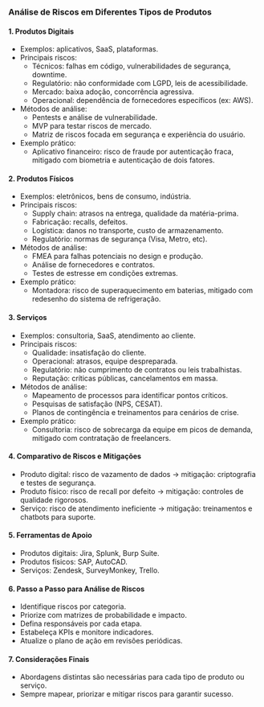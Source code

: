 ### Análise de Riscos em Diferentes Tipos de Produtos

#### 1. Produtos Digitais

- Exemplos: aplicativos, SaaS, plataformas.
- Principais riscos:
  - Técnicos: falhas em código, vulnerabilidades de segurança, downtime.
  - Regulatório: não conformidade com LGPD, leis de acessibilidade.
  - Mercado: baixa adoção, concorrência agressiva.
  - Operacional: dependência de fornecedores específicos (ex: AWS).
- Métodos de análise:
  - Pentests e análise de vulnerabilidade.
  - MVP para testar riscos de mercado.
  - Matriz de riscos focada em segurança e experiência do usuário.
- Exemplo prático:
  - Aplicativo financeiro: risco de fraude por autenticação fraca, mitigado com biometria e autenticação de dois fatores.

#### 2. Produtos Físicos

- Exemplos: eletrônicos, bens de consumo, indústria.
- Principais riscos:
  - Supply chain: atrasos na entrega, qualidade da matéria-prima.
  - Fabricação: recalls, defeitos.
  - Logística: danos no transporte, custo de armazenamento.
  - Regulatório: normas de segurança (Visa, Metro, etc).
- Métodos de análise:
  - FMEA para falhas potenciais no design e produção.
  - Análise de fornecedores e contratos.
  - Testes de estresse em condições extremas.
- Exemplo prático:
  - Montadora: risco de superaquecimento em baterias, mitigado com redesenho do sistema de refrigeração.

#### 3. Serviços

- Exemplos: consultoria, SaaS, atendimento ao cliente.
- Principais riscos:
  - Qualidade: insatisfação do cliente.
  - Operacional: atrasos, equipe despreparada.
  - Regulatório: não cumprimento de contratos ou leis trabalhistas.
  - Reputação: críticas públicas, cancelamentos em massa.
- Métodos de análise:
  - Mapeamento de processos para identificar pontos críticos.
  - Pesquisas de satisfação (NPS, CESAT).
  - Planos de contingência e treinamentos para cenários de crise.
- Exemplo prático:
  - Consultoria: risco de sobrecarga da equipe em picos de demanda, mitigado com contratação de freelancers.

#### 4. Comparativo de Riscos e Mitigações

- Produto digital: risco de vazamento de dados → mitigação: criptografia e testes de segurança.
- Produto físico: risco de recall por defeito → mitigação: controles de qualidade rigorosos.
- Serviço: risco de atendimento ineficiente → mitigação: treinamentos e chatbots para suporte.

#### 5. Ferramentas de Apoio

- Produtos digitais: Jira, Splunk, Burp Suite.
- Produtos físicos: SAP, AutoCAD.
- Serviços: Zendesk, SurveyMonkey, Trello.

#### 6. Passo a Passo para Análise de Riscos

- Identifique riscos por categoria.
- Priorize com matrizes de probabilidade e impacto.
- Defina responsáveis por cada etapa.
- Estabeleça KPIs e monitore indicadores.
- Atualize o plano de ação em revisões periódicas.

#### 7. Considerações Finais

- Abordagens distintas são necessárias para cada tipo de produto ou serviço.
- Sempre mapear, priorizar e mitigar riscos para garantir sucesso.
